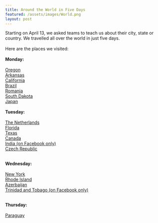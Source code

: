 ```yaml
---
title: Around the World in Five Days
featured: /assets/images/World.png
layout: post
---
```

<p>Starting on April 13, we asked teams to teach us about their city, state or country. We travelled all over the world in just five days.<br>
<br>
Here are the places we visited: <br>
<br>
<b>Monday:<br></b>
<br>
<a href="https://youtu.be/vHxWSLanp_U">Oregon</a><br>
<a href="https://youtu.be/j2x0WpqIlaM">Arkansas</a><br>
<a href="https://youtu.be/Fp2fQpiTTyA">California</a><br>
<a href="https://www.youtube.com/watch?v=FxQWvstJOCY">Brazil</a><br>
<a href="https://youtu.be/DFJNidlvzGY">Romania</a><br>
<a href="https://youtu.be/NIfYcfPcw0M">South Dakota</a><br>
<a href="https://youtu.be/-ZuGegtG8Gs">Japan</a><br>

<br>
<b>Tuesday:</b><br>
<br>
<a href="https://youtu.be/1aqmR32PSoc">The Netherlands</a><br>
<a href="https://youtu.be/kqHeGEy22JM">Florida</a><br>
<a href="https://youtu.be/Hx_xFehk8FQ">Texas</a><br>
<a href="https://youtu.be/U4_zZVf-1PM">Canada</a><br>
<a href="">India (on Facebook only)</a><br>
<a href="https://www.youtube.com/watch?v=xX9nI4E4oZA&feature=youtu.be&fbclid=IwAR12VHZwY5zwfsDefbSZPhgLo8ZgpGeKJssc7FbzeXX2jte-92bD5lLVPX0">Czech Republic</a><br>

</p>

<br>
<b>Wednesday:</b><br>
<br>
<a href="https://youtu.be/offUywmM9ss">New York</a><br>
<a href="https://youtu.be/XxkAvSk4riU">Rhode Island</a><br>
<a href="https://www.youtube.com/playlist?list=PLHAFRqirzpnI-R9FYk3DP8NwjR7yyfRmA  
">Azerbaijan </a><br>
<a href="">Trinidad and Tobago (on Facebook only)</a><br>
</p>

<br>
<b>Thursday:</b><br>
<br>
<a href="https://youtu.be/g59e-WLFndo">Paraguay</a><br>
</p>
